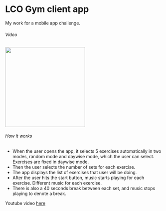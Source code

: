 # LCO Gym client app
My work for a mobile app challenge.

###### Video
<img src="https://github.com/anirudhabhurke/workouts-helper/blob/master/assets/video.gif" width="256" />

###### How it works
- When the user opens the app, it selects 5 exercises automatically in two modes, random mode and daywise mode, which the user can select. Exercises are fixed in daywise mode.
- Then the user selects the number of sets for each exercise.
- The app displays the list of exercises that user will be doing.
- After the user hits the start button, music starts playing for each exercise. Different music for each exercise.
- There is also a 40 seconds break between each set, and music stops playing to denote a break.

Youtube video [here](https://youtu.be/VFrKjhcTAzE)

